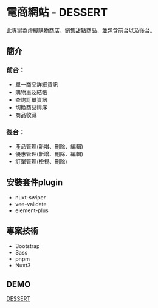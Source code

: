 <h1>電商網站 - DESSERT</h1>
<p>此專案為虛擬購物商店，銷售甜點商品，並包含前台以及後台。</p>

<h2>簡介</h2>
<h3>前台：</h3>
<ul>
    <li>單一商品詳細資訊</li>
    <li>購物車及結帳</li>
    <li>查詢訂單資訊</li>
    <li>切換商品排序</li>
    <li>商品收藏</li>
</ul>
<h3>後台：</h3>
<ul>
    <li>產品管理(新增、刪除、編輯)</li>
    <li>優惠管理(新增、刪除、編輯)</li>
    <li>訂單管理(檢視、刪除)</li>
</ul>
<h2>安裝套件plugin</h2>
<ul>
    <li>nuxt-swiper</li>
    <li>vee-validate</li>
    <li>element-plus</li>
</ul>
<h2>專案技術</h2>
<ul>
    <li>Bootstrap</li>
    <li>Sass</li>
    <li>pnpm</li>
    <li>Nuxt3</li>
</ul>

<h2>DEMO</h2>
<a href="https://yahoo3791.github.io/nuxtShop/" title="點擊觀看DEMO">DESSERT</a>
